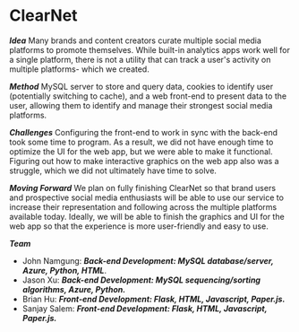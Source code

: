 # ClearNet

***Idea*** Many brands and content creators curate multiple social media platforms to promote themselves. While built-in analytics apps work well for a single platform, there is not a utility that can track a user's activity on multiple platforms- which we created.

***Method*** MySQL server to store and query data, cookies to identify user (potentially switching to cache), and a web front-end to present data to the user, allowing them to identify and manage their strongest social media platforms.

***Challenges*** Configuring the front-end to work in sync with the back-end took some time to program. As a result, we did not have enough time to optimize the UI for the web app, but we were able to make it functional. Figuring out how to make interactive graphics on the web app also was a struggle, which we did not ultimately have time to solve.

***Moving Forward*** We plan on fully finishing ClearNet so that brand users and prospective social media enthusiasts will be able to use our service to increase their representation and following across the multiple platforms available today. Ideally, we will be able to finish the graphics and UI for the web app so that the experience is more user-friendly and easy to use.

***Team***
- John Namgung: ***Back-end Development: MySQL database/server, Azure, Python, HTML***.
- Jason Xu: ***Back-end Development: MySQL sequencing/sorting algorithms, Azure, Python.***
- Brian Hu: ***Front-end Development: Flask, HTML, Javascript, Paper.js.***
- Sanjay Salem: ***Front-end Development: Flask, HTML, Javascript, Paper.js.***

